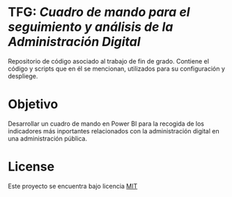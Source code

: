 # TFG: *Cuadro de mando para el seguimiento y análisis de la Administración Digital*
Repositorio de código asociado al trabajo de fin de grado. Contiene el código y scripts que en él se mencionan, utilizados para su configuración y despliege.

# Objetivo
Desarrollar un cuadro de mando en Power BI para la recogida de los indicadores más inportantes relacionados con la administración digital en una administración pública.

# License
Este proyecto se encuentra bajo licencia [MIT](https://opensource.org/license/mit/)
